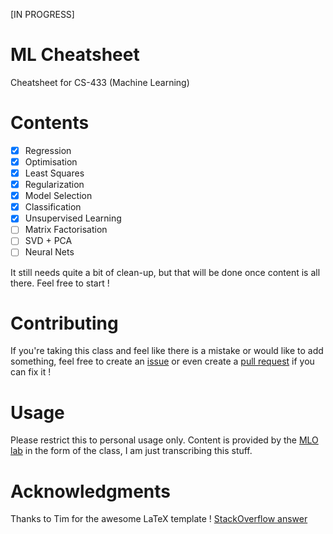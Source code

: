 [IN PROGRESS]

# ML Cheatsheet

Cheatsheet for CS-433 (Machine Learning)

# Contents

* [x] Regression
* [x] Optimisation
* [x] Least Squares
* [x] Regularization
* [x] Model Selection
* [x] Classification
* [x] Unsupervised Learning
* [ ] Matrix Factorisation
* [ ] SVD + PCA
* [ ] Neural Nets

It still needs quite a bit of clean-up, but that will be done once content is all there. Feel free to start !

# Contributing

If you're taking this class and feel like there is a mistake or would like to add something, feel free to create an
[issue](https://github.com/dtsbourg/ML_Cheatsheet/issues) or even create a 
[pull request](https://github.com/dtsbourg/ML_Cheatsheet/pulls) if you can fix it !

# Usage

Please restrict this to personal usage only. Content is provided by the [MLO lab](https://mlo.epfl.ch/) in the form of the class,
I am just transcribing this stuff. 

# Acknowledgments

Thanks to Tim for the awesome LaTeX template ! [StackOverflow answer](https://stackoverflow.com/questions/1911516/how-to-make-cheat-sheets-in-latex)
